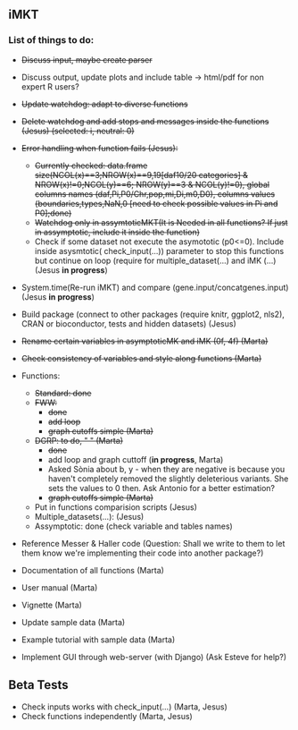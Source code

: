 ## iMKT  
### List of things to do:

- ~~Discuss input, maybe create parser~~
- Discuss output, update plots and include table -> html/pdf for non expert R users?  
- ~~Update watchdog: adapt to diverse functions~~
- ~~Delete watchdog and add stops and messages inside the functions (Jesus) (selected: i, neutral: 0)~~
- ~~Error handling when function fails (Jesus):~~
	- ~~Currently checked: data.frame size(NCOL(x)==3;NROW(x)==9,19[daf10/20 categories] & NROW(x)!=0;NCOL(y)==6; NROW(y)==3 & NCOL(y)!=0), global columns names (daf,Pi,P0/Chr,pop,mi,Di,m0,D0), columns values (boundaries,types,NaN,0 [need to check possible values in Pi and P0];done)~~
	- ~~Watchdog only in assymtoticMKT(It is Needed in all functions? If just in assymptotic, include it inside the function)~~
	- Check if some dataset not execute the asymototic (p0<=0). Include inside asysmtotic( check_input(...)) parameter to stop this functions but continue on loop (require for multiple_dataset(...) and iMK (...) (Jesus **in progress**)

- System.time(Re-run iMKT) and compare (gene.input/concatgenes.input) (Jesus **in progress**)  
- Build package (connect to other packages (require knitr, ggplot2, nls2), CRAN or bioconductor, tests and hidden datasets) (Jesus)

- ~~Rename certain variables in asymptoticMK and iMK (0f, 4f) (Marta)~~
- ~~Check consistency of variables and style along functions (Marta)~~
- Functions:
	- ~~Standard: done~~
	- ~~FWW:~~
		- ~~done~~  
		- ~~add loop~~  
		- ~~graph cutoffs simple (Marta)~~
	- ~~DGRP: to do, " " (Marta)~~
		- ~~done~~  
		- add loop and graph cuttoff (**in progress**, Marta)
		- Asked Sònia about b, y - when they are negative is because you haven't completely removed the slightly deleterious variants. She sets the values to 0 then. Ask Antonio for a better estimation?
		- ~~graph cutoffs simple (Marta)~~
	- Put in functions comparision scripts (Jesus)
	- Multiple_datasets(...): (Jesus)
	- Assymptotic: done (check variable and tables names)

- Reference Messer & Haller code (Question: Shall we write to them to let them know we're implementing their code into another package?)

- Documentation of all functions (Marta)
- User manual (Marta)
- Vignette (Marta)
- Update sample data (Marta)
- Example tutorial with sample data (Marta)

- Implement GUI through web-server (with Django) (Ask Esteve for help?)  

## Beta Tests
- Check inputs works with check_input(...) (Marta, Jesus)
- Check functions independently (Marta, Jesus)
